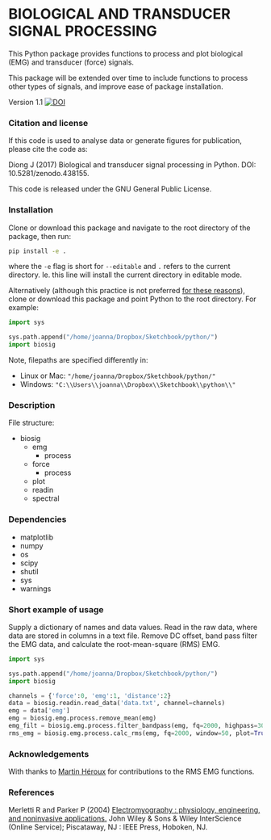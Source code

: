 BIOLOGICAL AND TRANSDUCER SIGNAL PROCESSING
=

This Python package provides functions to process and plot biological (EMG) and transducer (force) signals. 

This package will be extended over time to include functions to process other types of signals, and improve ease of package installation.

Version 1.1 [![DOI](https://zenodo.org/badge/DOI/10.5281/zenodo.438155.svg)](https://doi.org/10.5281/zenodo.438155) 

### Citation and license

If this code is used to analyse data or generate figures for publication, please cite the code as:

Diong J (2017) Biological and transducer signal processing in Python. DOI: 10.5281/zenodo.438155.

This code is released under the GNU General Public License. 

### Installation

Clone or download this package and navigate to the root directory of the package, then run:

```bash
pip install -e . 
```

where the `-e` flag is short for `--editable` and `.` refers to the current directory. Ie. this line will install the current directory in editable mode. 

Alternatively (although this practice is not preferred [for these reasons](http://python-notes.curiousefficiency.org/en/latest/python_concepts/import_traps.html)), clone or download this package and point Python to the root directory. For example:

```python
import sys

sys.path.append("/home/joanna/Dropbox/Sketchbook/python/")
import biosig
```

Note, filepaths are specified differently in: 

* Linux or Mac: `"/home/joanna/Dropbox/Sketchbook/python/"` 
* Windows: `"C:\\Users\\joanna\\Dropbox\\Sketchbook\\python\\"`

### Description

File structure:

* biosig
	* emg
		* process
	* force
		* process
	* plot
	* readin
	* spectral

### Dependencies

* matplotlib
* numpy
* os
* scipy
* shutil
* sys
* warnings

### Short example of usage

Supply a dictionary of names and data values.
Read in the raw data, where data are stored in columns in a text file. 
Remove DC offset, band pass filter the EMG data, and calculate the root-mean-square (RMS) EMG.

```python
import sys

sys.path.append("/home/joanna/Dropbox/Sketchbook/python/")
import biosig

channels = {'force':0, 'emg':1, 'distance':2}
data = biosig.readin.read_data('data.txt', channel=channels)
emg = data['emg']
emg = biosig.emg.process.remove_mean(emg)
emg_filt = biosig.emg.process.filter_bandpass(emg, fq=2000, highpass=30, lowpass=500)
rms_emg = biosig.emg.process.calc_rms(emg, fq=2000, window=50, plot=True) 
```

### Acknowledgements

With thanks to [Martin Héroux](https://github.com/MartinHeroux) for contributions to the RMS EMG functions.

### References

Merletti R and Parker P (2004) [Electromyography : physiology, engineering, and noninvasive applications.]((http://onlinelibrary.wiley.com/book/10.1002/0471678384)) John Wiley & Sons & Wiley InterScience (Online Service); Piscataway, NJ : IEEE Press, Hoboken, NJ. 

